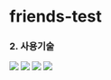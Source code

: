 # friends-test

### 2. 사용기술
<img src="https://img.shields.io/badge/JavaScript-F7DF1E?style=flat&logo=javascript&logoColor=black"> <img src="https://img.shields.io/badge/React-61DAFB?style=flat&logo=react&logoColor=black"> <img src="https://img.shields.io/badge/Styled--Components-DB7093?style=flat&logo=styled-components&logoColor=black"> <img src="https://img.shields.io/badge/Redux-764ABC?style=flat&logo=redux AWS&logoColor=white">
<br/><br/>
